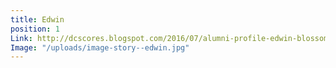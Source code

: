 ```yaml
---
title: Edwin
position: 1
Link: http://dcscores.blogspot.com/2016/07/alumni-profile-edwin-blossoms-into.html
Image: "/uploads/image-story--edwin.jpg"
---
```



